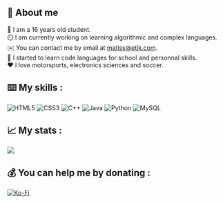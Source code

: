 ## 💭 About me
👤 I am a 16 years old student. <br>⏲️ I am currently working on learning algorithmic and complex languages. <br>✉️ You can contact me by email at matiss@etik.com. <br>🌱 I started to learn code languages for school and personnal skills. <br>❤️ I love motorsports, electronics sciences and soccer. 
## ⌨️ My skills :
![HTML5](https://img.shields.io/badge/html5-%23E34F26.svg?style=for-the-badge&logo=html5&logoColor=white) ![CSS3](https://img.shields.io/badge/css3-%231572B6.svg?style=for-the-badge&logo=css3&logoColor=white) ![C++](https://img.shields.io/badge/c++-%23239120.svg?style=for-the-badge&logo=cplusplus&logoColor=white) ![Java](https://img.shields.io/badge/java-%23ED8B00.svg?style=for-the-badge&logo=openjdk&logoColor=white) ![Python](https://img.shields.io/badge/python-3670A0?style=for-the-badge&logo=python&logoColor=ffdd54) ![MySQL](https://img.shields.io/badge/mysql-4479A1.svg?style=for-the-badge&logo=mysql&logoColor=white)
## 📈 My stats :
![](https://github-readme-stats.vercel.app/api?username=Fortis381&theme=dark&hide_border=false&include_all_commits=false&count_private=false)<br/>
## 💰 You can help me by donating :
[![Ko-Fi](https://img.shields.io/badge/Ko--fi-F16061?style=for-the-badge&logo=ko-fi&logoColor=white)](https://ko-fi.com/fortis381) 
